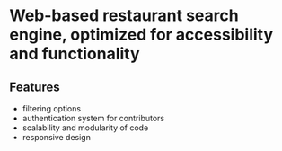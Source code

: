 # Web-based restaurant search engine, optimized for accessibility and functionality

## Features
- filtering options
- authentication system for contributors
- scalability and modularity of code
- responsive design